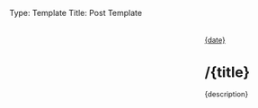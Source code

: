 Type: Template
Title: Post Template

<style>
    .home-post {
        display: flex;
        align-content: stretch;
        gap: 1em;
        width: 100%;
    }

    .home-post > div {
        padding: 0.2rem;
    }

    .home-post-header {
        text-align: left;
        padding: 1rem;
        flex-grow: 1;
    }

    .home-post-image {
        flex-shrink: 1;
        padding: 1em;
        align-self: center;
        height: 10em;
        width: 22em;
        background-image: url('{image}');
        background-size: cover;
        background-position: center;
}

.home-post-title {
    padding: 0;
}

.home-post-info {
    font-size: 0.9em;
    margin-bottom: 0.5rem;
}

@media only screen and (max-width: 580px) {
  /* For mobile phones: */
  .home-post {
    flex-direction: column;
  }
  .home-post-image {
    height: 10em;
    width: 20em;
    margin: auto;
  }
</style>

<div class="home-post">
        <div class="home-post-image">
        </div>

<div>
    <div class="home-post-header">
        <div class="home-post-info">
            <i class="fa-solid fa-clock"></i> <a href="{permalink}">{date}</a>
        <div class="home-post-title">
            <h1 class="large">/<span style="text-transform: lowercase;">{title}</span></h1>
            <p>{description}</p>
            </div>
            </div>
            </div>
            </div>
</div>
